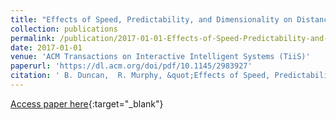 ```yaml
---
title: "Effects of Speed, Predictability, and Dimensionality on Distancing, Time, and Preference in Human-Aerial Vehicle Interactions"
collection: publications
permalink: /publication/2017-01-01-Effects-of-Speed-Predictability-and-Dimensionality-on-Distancing-Time-and-Preference-in-Human-Aerial-Vehicle-Interactions
date: 2017-01-01
venue: 'ACM Transactions on Interactive Intelligent Systems (TiiS)'
paperurl: 'https://dl.acm.org/doi/pdf/10.1145/2983927'
citation: ' B. Duncan,  R. Murphy, &quot;Effects of Speed, Predictability, and Dimensionality on Distancing, Time, and Preference in Human-Aerial Vehicle Interactions.&quot; ACM Transactions on Interactive Intelligent Systems (TiiS), 2017.'
---
```

[Access paper here](https://dl.acm.org/doi/pdf/10.1145/2983927){:target="_blank"}
